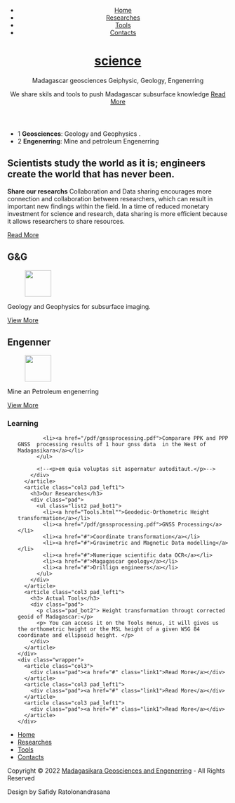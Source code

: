 <!DOCTYPE html>
<html lang="en">
<head>
<title>Science</title>
<meta charset="utf-8">
<link rel="stylesheet" href="css/layout.css" type="text/css" media="all">
<script src="js/jquery-1.8.2.min.js"></script>
<script src="js/cufon-yui.js"></script>
<script src="js/cufon-replace.js"></script>
<script src="js/Myriad_Pro_300.font.js"></script>
<script src="js/Myriad_Pro_400.font.js"></script>
<!--[if lt IE 9]>
<script src="js/ie/IE9.js"></script>
<script src="js/ie/html5.js"></script>
<![endif]-->
</head>
<body id="page1">
<!-- START PAGE SOURCE -->
<div class="body1"></div>
<div class="body2">
  <div class="main">
    <header>
      <div class="wrapper">
        <nav>
          <ul id="menu">
            <li id="menu_active"><a href="Index.html">Home</a></li>
            <li><a href="pdf/gnssprocessing.pdf">Researches</a></li>
            <!-- <li><a href="services.html">Services</a></li> -->
            <li><a href="Tools.html">Tools</a></li>
            <li class="bg_none"><a href="contacts.html">Contacts</a></li>
          </ul>
        </nav>
        <h1><a href="#" id="logo">science</a></h1>
      </div>
      <div class="wrapper">
        <article class="col1 pad_left2">
          <div class="text1">Madagascar geosciences <span>Geiphysic, Geology, Engenerring  </span></div>
          <p> We share skils and tools to push Madagascar subsurface  knowledge   <a href="#" class="link1">Read More</a> </p>
        </article>
      </div>
    </header>
  </div>
</div>
<div class="body3">
  <div class="main">
    <section id="content_top">
      <article class="col1 pad_left2">
        <ul class="list1">
          <li> <span class="box1">1</span> <strong>Geosciences</strong>: Geology and Geophysics . <a href="#" class="arrow"></a></li>
          <li> <span class="box1">2</span> <strong>Engenerring</strong>: Mine and petroleum Engenerring  <a href="#" class="arrow"></a></li>
        </ul>
      </article>
    </section>
  </div>
</div>
<div class="main">
  <section id="content">
    <div class="wrapper pad_bot1">
      <article class="col1 pad_left2">
        <h2>Scientists study the world as it is; <span>engineers create the world that has </span><span>never been.</span></h2>
        <p><strong>Share our researchs</strong> Collaboration and Data sharing encourages more connection and collaboration between researchers, which can result in important new findings within the field. In a time of reduced monetary investment for science and research, data sharing is more efficient because it allows researchers to share resources. </p>
        <a href="#" class="link1">Read More</a> </article>
      <article class="col2 pad_left1">
        <h2 class="color1">G&G</h2>
        <figure><img alt="" src="images/g&g.jpg" height="60px" class="pad_bot1 marg_top"></figure>
        <p>Geology and Geophysics for subsurface imaging.</p>
        <a href="#" class="link1">View More</a> </article>
      <article class="col2 pad_left1">
        <h2 class="color1">Engenner</h2>
        <figure><img alt="" src="images/eng.jpg" height="60px" class="pad_bot1 marg_top"></figure>
        <p>Mine an Petroleum engenerring </p>
        <a href="#" class="link1">View More</a> </article>
    </div>
    <div class="wrapper">
      <article class="col3">
        <h3>Learning</h3>
        <div class="pad">
          <ul class="list2 pad_bot1">

            <li><a href="/pdf/gnssprocessing.pdf">Comparare PPK and PPP GNSS  processing results of 1 hour gnss data  in the West of Madagasikara</a></li>
          </ul>
          
          <!--<p>em quia voluptas sit aspernatur autoditaut.</p>-->
        </div>
      </article>
      <article class="col3 pad_left1">
        <h3>Our Researches</h3>
        <div class="pad">
          <ul class="list2 pad_bot1">
            <li><a href="Tools.html"">Geodedic-Orthometric Height transformation</a></li>
            <li><a href="/pdf/gnssprocessing.pdf">GNSS Processing</a></li>
            <li><a href="#">Coordinate transformation</a></li>
            <li><a href="#">Gravimetric and Magnetic Data modelling</a></li>
            <li><a href="#">Numerique scientific data OCR</a></li>
            <li><a href="#">Magagascar geology</a></li>
            <li><a href="#">Drillign engineers</a></li>
          </ul>
        </div>
      </article>
      <article class="col3 pad_left1">
        <h3> Actual Tools</h3>
        <div class="pad">
          <p class="pad_bot2"> Height transformation througt corrected geoid of Madagascar:</p>
          <p> You can access it on the Tools menus, it will gives us the orthometric height or the MSL height of a given WSG 84 coordinate and ellipsoid height. </p>
        </div>
      </article>
    </div>
    <div class="wrapper">
      <article class="col3">
        <div class="pad"><a href="#" class="link1">Read More</a></div>
      </article>
      <article class="col3 pad_left1">
        <div class="pad"><a href="#" class="link1">Read More</a></div>
      </article>
      <article class="col3 pad_left1">
        <div class="pad"><a href="#" class="link1">Read More</a></div>
      </article>
    </div>
  </section>
</div>
<div class="body4">
  <div class="main">
    <div id="footer_menu">
      <nav>
        <ul>
          <li><a href="#">Home</a></li>
          <li><a href="#">Researches</a></li>
          <!--<li><a href="#">Services</a></li>-->
          <li><a href="#">Tools</a></li>
          <li class="bg_none"><a href="#">Contacts</a></li>
        </ul>
      </nav>
    </div>
  </div>
</div>
<footer>
  <div class="footerlink">
    <p class="lf">Copyright &copy; 2022 <a href="#">Madagasikara Geosciences and Engenerring</a> - All Rights Reserved</p>
    <p class="rf">Design by <!--<a href="http://www.templatemonster.com/">-->  Safidy Ratolonandrasana</a></p>
    <div style="clear:both;"></div>
  </div>
</footer>
<script> Cufon.now(); </script>
<!-- END PAGE SOURCE -->
</body>
</html>
